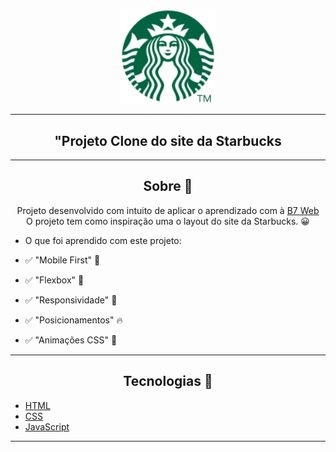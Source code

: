 <p align="center">
      <img src="/Assets/images/starbucks-nav-logo.svg" width="30%" alt="Awax Logo"/>
</p>

---

<h2 align="center">"Projeto Clone do site da Starbucks</h1>

---

<h2 align="center">Sobre 📖</h2>

   <p align="center">
      Projeto desenvolvido com intuito  de aplicar o aprendizado com à <a href="https://b7web.com.br/fullstack/">B7 Web</a><br>
      O projeto tem como inspiração uma o layout do site da Starbucks. 😀<br>
   </p>

- O que foi aprendido com este projeto:

- ✅ "Mobile First" 💪
- ✅ "Flexbox" 👀
- ✅ "Responsividade" 📌
- ✅ "Posicionamentos" 🔥
- ✅ "Animações CSS" 🚀

---

<h2 align="center">Tecnologias 🚀</h2>

- [HTML](https://html.com/)
- [CSS](https://developer.mozilla.org/pt-BR/docs/Web/CSS)
- [JavaScript](https://www.javascript.com/)

---
